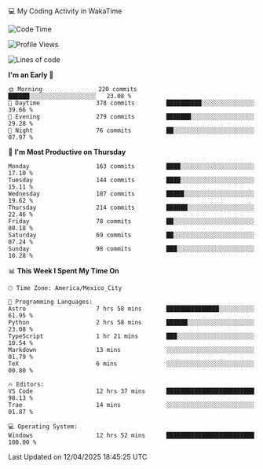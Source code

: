 💻 My Coding Activity in WakaTime
<!--START_SECTION:waka-->
![Code Time](http://img.shields.io/badge/Code%20Time-345%20hrs%2026%20mins-blue)

![Profile Views](http://img.shields.io/badge/Profile%20Views-0-blue)

![Lines of code](https://img.shields.io/badge/From%20Hello%20World%20I%27ve%20Written-1.9%20million%20lines%20of%20code-blue)

**I'm an Early 🐤** 

```text
🌞 Morning                220 commits         ██████░░░░░░░░░░░░░░░░░░░   23.08 % 
🌆 Daytime                378 commits         ██████████░░░░░░░░░░░░░░░   39.66 % 
🌃 Evening                279 commits         ███████░░░░░░░░░░░░░░░░░░   29.28 % 
🌙 Night                  76 commits          ██░░░░░░░░░░░░░░░░░░░░░░░   07.97 % 
```
📅 **I'm Most Productive on Thursday** 

```text
Monday                   163 commits         ████░░░░░░░░░░░░░░░░░░░░░   17.10 % 
Tuesday                  144 commits         ████░░░░░░░░░░░░░░░░░░░░░   15.11 % 
Wednesday                187 commits         █████░░░░░░░░░░░░░░░░░░░░   19.62 % 
Thursday                 214 commits         ██████░░░░░░░░░░░░░░░░░░░   22.46 % 
Friday                   78 commits          ██░░░░░░░░░░░░░░░░░░░░░░░   08.18 % 
Saturday                 69 commits          ██░░░░░░░░░░░░░░░░░░░░░░░   07.24 % 
Sunday                   98 commits          ███░░░░░░░░░░░░░░░░░░░░░░   10.28 % 
```


📊 **This Week I Spent My Time On** 

```text
🕑︎ Time Zone: America/Mexico_City

💬 Programming Languages: 
Astro                    7 hrs 58 mins       ███████████████░░░░░░░░░░   61.95 % 
Python                   2 hrs 58 mins       ██████░░░░░░░░░░░░░░░░░░░   23.08 % 
TypeScript               1 hr 21 mins        ███░░░░░░░░░░░░░░░░░░░░░░   10.54 % 
Markdown                 13 mins             ░░░░░░░░░░░░░░░░░░░░░░░░░   01.79 % 
TeX                      6 mins              ░░░░░░░░░░░░░░░░░░░░░░░░░   00.80 % 

🔥 Editors: 
VS Code                  12 hrs 37 mins      █████████████████████████   98.13 % 
Trae                     14 mins             ░░░░░░░░░░░░░░░░░░░░░░░░░   01.87 % 

💻 Operating System: 
Windows                  12 hrs 52 mins      █████████████████████████   100.00 % 
```


 Last Updated on 12/04/2025 18:45:25 UTC
<!--END_SECTION:waka-->
